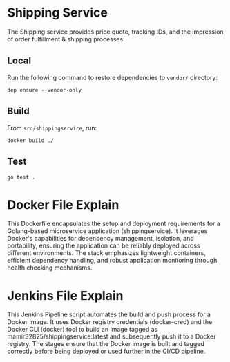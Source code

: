 # Shipping Service

The Shipping service provides price quote, tracking IDs, and the impression of order fulfillment & shipping processes.

## Local

Run the following command to restore dependencies to `vendor/` directory:

    dep ensure --vendor-only

## Build

From `src/shippingservice`, run:

```
docker build ./
```

## Test

```
go test .
```

# Docker File Explain
This Dockerfile encapsulates the setup and deployment requirements for a Golang-based microservice application (shippingservice). It leverages Docker's capabilities for dependency management, isolation, and portability, ensuring the application can be reliably deployed across different environments. The stack emphasizes lightweight containers, efficient dependency handling, and robust application monitoring through health checking mechanisms.

# Jenkins File Explain
This Jenkins Pipeline script automates the build and push process for a Docker image. It uses Docker registry credentials (docker-cred) and the Docker CLI (docker) tool to build an image tagged as mamir32825/shippingservice:latest and subsequently push it to a Docker registry. The stages ensure that the Docker image is built and tagged correctly before being deployed or used further in the CI/CD pipeline.